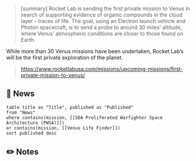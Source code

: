 >[summary]
Rocket Lab is sending the first private mission to Venus in search of supporting evidence of organic compounds in the cloud layer - traces of life. The goal, using an Electron launch vehicle and Photon spacecraft, is to send a probe to around 30 miles’ altitude, where Venus’ atmospheric conditions are closer to those found on Earth.
>
 While more than 30 Venus missions have been undertaken, Rocket Lab’s will be the first private exploration of the planet.
>
>https://www.rocketlabusa.com/missions/upcoming-missions/first-private-mission-to-venus/


## 📰 News

```dataview
table title as "Title", published as "Published"
from "News"
where contains(mission, [[SDA Proliferated Warfighter Space Architecture (PWSA)]])
or contains(mission, [[Venus Life Finder]])
sort published desc

```

## ✏️ Notes
